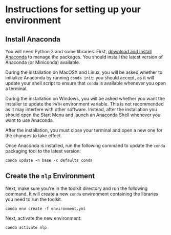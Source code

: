 # Instructions for setting up your environment 

## Install Anaconda

You will need Python 3 and some libraries. First, [download and install
Anaconda](https://www.anaconda.com/distribution/) to manage the packages. You
should install the latest version of Anaconda (or Miniconda) available.

During the installation on MacOSX and Linux, you will be asked whether to
initialize Anaconda by running `conda init`: you should accept, as it will
update your shell script to ensure that `conda` is available whenever you open a
terminal.  

During the installation on Windows, you will be asked whether you
want the installer to update the `PATH` environment variable. This is not
recommended as it may interfere with other software. Instead, after the
installation you should open the Start Menu and launch an Anaconda Shell
whenever you want to use Anaconda.

After the installation, you must close your terminal and open a new
one for the changes to take effect.

Once Anaconda is installed, run the following command to update
the `conda` packaging tool to the latest version:

    conda update -n base -c defaults conda

## Create the `nlp` Environment

Next, make sure you're in the toolkit directory and run the following command.
It will create a new `conda` environment containing the libraries you need to
run the toolkit.  

    conda env create -f environment.yml

Next, activate the new environment:

    conda activate nlp

